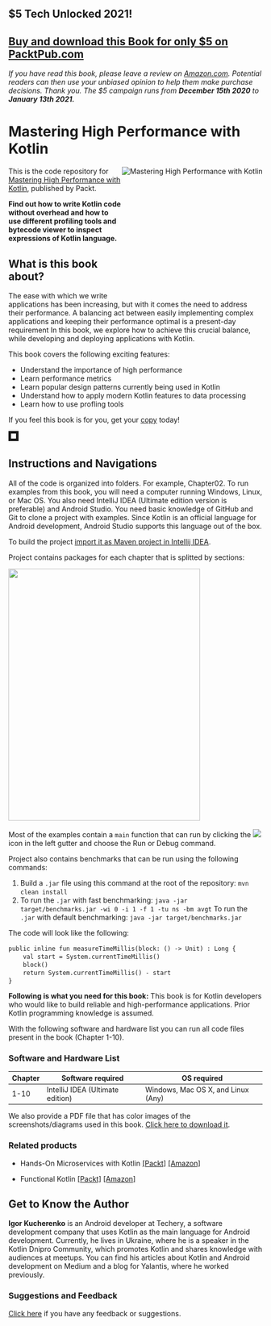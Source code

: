 ## $5 Tech Unlocked 2021!
[Buy and download this Book for only $5 on PacktPub.com](https://www.packtpub.com/product/mastering-high-performance-with-kotlin/9781788996648)
-----
*If you have read this book, please leave a review on [Amazon.com](https://www.amazon.com/gp/product/178899664X).     Potential readers can then use your unbiased opinion to help them make purchase decisions. Thank you. The $5 campaign         runs from __December 15th 2020__ to __January 13th 2021.__*

# Mastering High Performance with Kotlin

<a href="https://www.packtpub.com/application-development/mastering-high-performance-kotlin?utm_source=github&utm_medium=repository&utm_campaign=9781788996648 "><img src="https://d1ldz4te4covpm.cloudfront.net/sites/default/files/imagecache/ppv4_main_book_cover/B09963.png" alt="Mastering High Performance with Kotlin" height="256px" align="right"></a>

This is the code repository for [Mastering High Performance with Kotlin](https://www.packtpub.com/application-development/mastering-high-performance-kotlin?utm_source=github&utm_medium=repository&utm_campaign=9781788996648), published by Packt.

**Find out how to write Kotlin code without overhead and how to use different profiling tools and bytecode viewer to inspect expressions of Kotlin language.**

## What is this book about?
The ease with which we write applications has been increasing, but with it comes the need to address their performance. A balancing act between easily implementing complex applications and keeping their performance optimal is a present-day requirement In this book, we explore how to achieve this crucial balance, while developing and deploying applications with Kotlin.

This book covers the following exciting features:
* Understand the importance of high performance 
* Learn performance metrics 
* Learn popular design patterns currently being used in Kotlin 
* Understand how to apply modern Kotlin features to data processing 
* Learn how to use profling tools 


If you feel this book is for you, get your [copy](https://www.amazon.com/dp/178899664X) today!

<a href="https://www.packtpub.com/?utm_source=github&utm_medium=banner&utm_campaign=GitHubBanner"><img src="https://raw.githubusercontent.com/PacktPublishing/GitHub/master/GitHub.png" 
alt="https://www.packtpub.com/" border="5" /></a>

## Instructions and Navigations
All of the code is organized into folders. For example, Chapter02.
To run examples from this book, you will need a computer running Windows, Linux, or Mac OS. You also need IntelliJ IDEA (Ultimate edition version is preferable) and Android Studio. You need basic knowledge of GitHub and Git to clone a project with examples. Since Kotlin is an official language for Android development, Android Studio supports this language out of the box.

To build the project [import it as Maven project in Intellij IDEA](https://www.jetbrains.com/help/idea/maven-support.html).

Project contains packages for each chapter that is splitted by sections:

<img src="http://i64.tinypic.com/fypdvm.png" width="380" height="500"/>

Most of the examples contain a ```main``` function that can run by clicking the ![](https://www.jetbrains.com/help/img/idea/2018.1/run.png) icon in the left gutter and choose the Run or Debug command.

Project also contains benchmarks that can be run using the following commands:
1) Build a ```.jar``` file using this command at the root of the repository: ```mvn clean install```
2) To run the ```.jar``` with fast benchmarking: ```java -jar target/benchmarks.jar -wi 0 -i 1 -f 1 -tu ns -bm avgt```
   To run the ```.jar``` with default benchmarking: ```java -jar target/benchmarks.jar```


The code will look like the following:
```
public inline fun measureTimeMillis(block: () -> Unit) : Long {
    val start = System.currentTimeMillis()
    block()
    return System.currentTimeMillis() - start
}
```

**Following is what you need for this book:**
This book is for Kotlin developers who would like to build reliable and high-performance applications. Prior Kotlin programming knowledge is assumed.

With the following software and hardware list you can run all code files present in the book (Chapter 1-10).
### Software and Hardware List
| Chapter  | Software required                   | OS required                        |
| -------- | ------------------------------------| -----------------------------------|
| 1-10        | IntelliJ IDEA (Ultimate edition) | Windows, Mac OS X, and Linux (Any) |

We also provide a PDF file that has color images of the screenshots/diagrams used in this book. [Click here to download it](https://www.packtpub.com/sites/default/files/downloads/MasteringHighPerformancewithKotlin_ColorImages.pdf).

### Related products
* Hands-On Microservices with Kotlin [[Packt]](https://www.packtpub.com/web-development/microservices-kotlin?utm_source=github&utm_medium=repository&utm_campaign=9781788471459) [[Amazon]](https://www.amazon.com/dp/1788471458)

* Functional Kotlin [[Packt]](https://www.packtpub.com/application-development/functional-kotlin?utm_source=github&utm_medium=repository&utm_campaign=9781788476485) [[Amazon]](https://www.amazon.com/dp/1788476484)

## Get to Know the Author
**Igor Kucherenko**
 is an Android developer at Techery, a software development company that uses Kotlin as the main language for Android development. Currently, he lives in Ukraine, where he is a speaker in the Kotlin Dnipro Community, which promotes Kotlin and shares knowledge with audiences at meetups. You can find his articles about Kotlin and Android development on Medium and a blog for Yalantis, where he worked previously.
 
### Suggestions and Feedback
[Click here](https://docs.google.com/forms/d/e/1FAIpQLSdy7dATC6QmEL81FIUuymZ0Wy9vH1jHkvpY57OiMeKGqib_Ow/viewform) if you have any feedback or suggestions.
